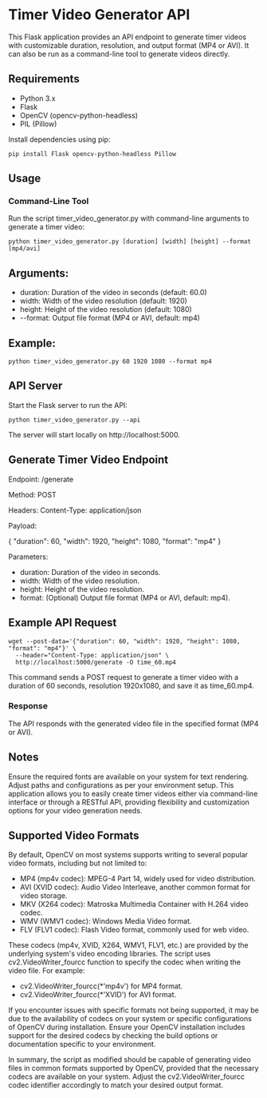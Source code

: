 # Timer Video Generator API
This Flask application provides an API endpoint to generate timer videos with customizable duration, resolution, and output format (MP4 or AVI). It can also be run as a command-line tool to generate videos directly.

## Requirements
- Python 3.x
- Flask
- OpenCV (opencv-python-headless)
- PIL (Pillow)

Install dependencies using pip:

```
pip install Flask opencv-python-headless Pillow
```

## Usage
### Command-Line Tool
Run the script timer_video_generator.py with command-line arguments to generate a timer video:

```
python timer_video_generator.py [duration] [width] [height] --format [mp4/avi]
```

## Arguments:

- duration: Duration of the video in seconds (default: 60.0)
- width: Width of the video resolution (default: 1920)
- height: Height of the video resolution (default: 1080)
- --format: Output file format (MP4 or AVI, default: mp4)

## Example:
```
python timer_video_generator.py 60 1920 1080 --format mp4
```

## API Server
Start the Flask server to run the API:
```
python timer_video_generator.py --api
```

The server will start locally on http://localhost:5000.

## Generate Timer Video Endpoint
Endpoint: /generate

Method: POST

Headers: Content-Type: application/json

Payload:

{
  "duration": 60,
  "width": 1920,
  "height": 1080,
  "format": "mp4"
}

Parameters:

- duration: Duration of the video in seconds.
- width: Width of the video resolution.
- height: Height of the video resolution.
- format: (Optional) Output file format (MP4 or AVI, default: mp4).

## Example API Request

```
wget --post-data='{"duration": 60, "width": 1920, "height": 1080, "format": "mp4"}' \
  --header="Content-Type: application/json" \
  http://localhost:5000/generate -O time_60.mp4
```

This command sends a POST request to generate a timer video with a duration of 60 seconds, resolution 1920x1080, and save it as time_60.mp4.

### Response
The API responds with the generated video file in the specified format (MP4 or AVI).

## Notes
Ensure the required fonts are available on your system for text rendering.
Adjust paths and configurations as per your environment setup.
This application allows you to easily create timer videos either via command-line interface or through a RESTful API, providing flexibility and customization options for your video generation needs.

## Supported Video Formats
By default, OpenCV on most systems supports writing to several popular video formats, including but not limited to:

- MP4 (mp4v codec): MPEG-4 Part 14, widely used for video distribution.
- AVI (XVID codec): Audio Video Interleave, another common format for video storage.
- MKV (X264 codec): Matroska Multimedia Container with H.264 video codec.
- WMV (WMV1 codec): Windows Media Video format.
- FLV (FLV1 codec): Flash Video format, commonly used for web video.

These codecs (mp4v, XVID, X264, WMV1, FLV1, etc.) are provided by the underlying system's video encoding libraries. The script uses cv2.VideoWriter_fourcc function to specify the codec when writing the video file. For example:

- cv2.VideoWriter_fourcc(*'mp4v') for MP4 format.
- cv2.VideoWriter_fourcc(*'XVID') for AVI format.

If you encounter issues with specific formats not being supported, it may be due to the availability of codecs on your system or specific configurations of OpenCV during installation. Ensure your OpenCV installation includes support for the desired codecs by checking the build options or documentation specific to your environment.

In summary, the script as modified should be capable of generating video files in common formats supported by OpenCV, provided that the necessary codecs are available on your system. Adjust the cv2.VideoWriter_fourcc codec identifier accordingly to match your desired output format.